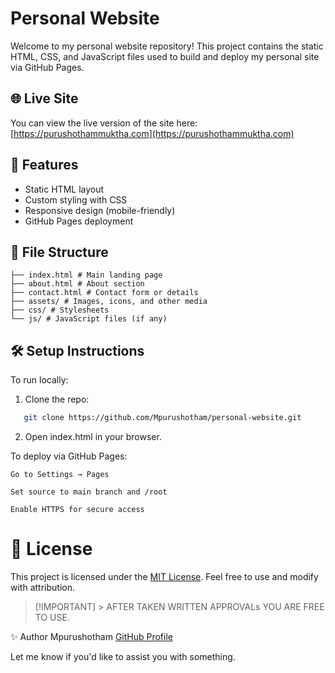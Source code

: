 # Personal Website

Welcome to my personal website repository! This project contains the static HTML, CSS, and JavaScript files used to build and deploy my personal site via GitHub Pages.

## 🌐 Live Site

You can view the live version of the site here: [https://purushothammuktha.com](https://purushothammuktha.com)

## 🚀 Features

- Static HTML layout
- Custom styling with CSS
- Responsive design (mobile-friendly)
- GitHub Pages deployment

## 📁 File Structure

    ├── index.html # Main landing page
    ├── about.html # About section
    ├── contact.html # Contact form or details 
    ├── assets/ # Images, icons, and other media 
    ├── css/ # Stylesheets 
    └── js/ # JavaScript files (if any)


## 🛠️ Setup Instructions

To run locally:

1. Clone the repo:
   
```bash
   git clone https://github.com/Mpurushotham/personal-website.git
```
2. Open index.html in your browser.

To deploy via GitHub Pages:

    Go to Settings → Pages
    
    Set source to main branch and /root
    
    Enable HTTPS for secure access

# 📄 License

This project is licensed under the [MIT License](https://copilot.microsoft.com/chats/m7szhhQF8MdrzuCL6giA7#:~:text=MIT-,License,-.%20Feel%20free). Feel free to use and modify with attribution.
>[!IMPORTANT] > AFTER TAKEN WRITTEN APPROVALs YOU ARE FREE TO USE. 

✨ Author
Mpurushotham 
[GitHub Profile](https://copilot.microsoft.com/chats/m7szhhQF8MdrzuCL6giA7#:~:text=GitHub-,Profile,-Code)


Let me know if you'd like to assist you with something.

